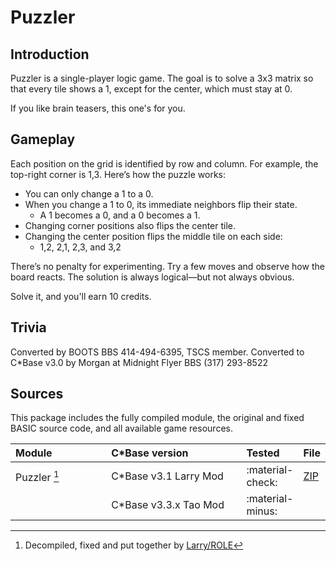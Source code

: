 <style>
    table th:first-of-type {
        width: 40%;
    }
    table th:nth-of-type(2) {
        width: 100%;
    }
    table th:nth-of-type(3) {
        width: 100%;
    }
    table th:nth-of-type(4) {
        width: 100%;
    }
</style>

# Puzzler

## Introduction
Puzzler is a single-player logic game. The goal is to solve a 3x3 matrix so that every tile shows a 1, except for the center, which must stay at 0.

If you like brain teasers, this one's for you.

## Gameplay
Each position on the grid is identified by row and column. For example, the top-right corner is 1,3. Here’s how the puzzle works:

- You can only change a 1 to a 0.
- When you change a 1 to 0, its immediate neighbors flip their state.
    - A 1 becomes a 0, and a 0 becomes a 1.
- Changing corner positions also flips the center tile.
- Changing the center position flips the middle tile on each side:
    - 1,2, 2,1, 2,3, and 3,2

There’s no penalty for experimenting. Try a few moves and observe how the board reacts. The solution is always logical—but not always obvious.

Solve it, and you'll earn 10 credits.

## Trivia
Converted by BOOTS BBS 414-494-6395, TSCS member. Converted to C\*Base v3.0 by Morgan at Midnight Flyer BBS (317) 293-8522

## Sources
This package includes the fully compiled module, the original and fixed BASIC source code, and all available game resources.

| Module       | C\*Base version        | Tested           | File                       |
| :----------- | :--------------------- | :--------------- | -------------------------- |
| Puzzler [^1] | C\*Base v3.1 Larry Mod | :material-check: | [ZIP](sources/puzzler.zip) |
|              | C\*Base v3.3.x Tao Mod | :material-minus: |                            |

[^1]: Decompiled, fixed and put together by [Larry/ROLE](https://csdb.dk/scener/?id=7207)